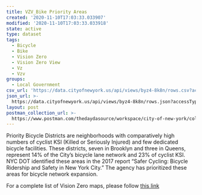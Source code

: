 ```yaml
---
title: VZV_Bike Priority Areas
created: '2020-11-10T17:03:33.033907'
modified: '2020-11-10T17:03:33.033918'
state: active
type: dataset
tags:
  - Bicycle
  - Bike
  - Vision Zero
  - Vision Zero View
  - Vz
  - Vzv
groups:
  - Local Government
csv_url: 'https://data.cityofnewyork.us/api/views/byz4-8k8n/rows.csv?accessType=DOWNLOAD'
json_url: >-
  https://data.cityofnewyork.us/api/views/byz4-8k8n/rows.json?accessType=DOWNLOAD
layout: post
postman_collection_url: >-
  https://www.postman.com/thedaydasource/workspace/city-of-new-york/collection/15909983-2883dd48-eba1-4338-9f97-b007c83b6a6f
---
```

Priority Bicycle Districts are neighborhoods with comparatively high numbers of cyclist KSI (Killed or Seriously Injured) and few dedicated bicycle facilities. These districts, seven in Brooklyn and three in Queens, represent 14% of the City’s bicycle lane network and 23% of cyclist KSI. NYC DOT identified these areas in the 2017 report “Safer Cycling: Bicycle Ridership and Safety in New York City.” The agency has prioritized these areas for bicycle network expansion.

For a complete list of Vision Zero maps, please follow <a href="https://data.cityofnewyork.us/browse?q=vzv&sortBy=last_modified&utf8=%E2%9C%93">this link</a>
